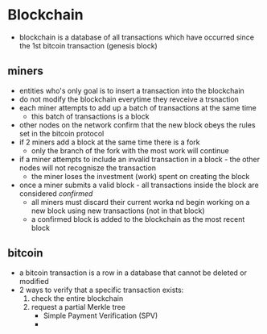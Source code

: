 # Blockchain

- blockchain is a database of all transactions which have
  occurred since the 1st bitcoin transaction (genesis block)

## miners

- entities who's only goal is to insert a transaction into the
  blockchain
- do not modify the blockchain everytime they revceive a
  trsnaction
- each miner attempts to add up a batch of transactions at the
  same time
  - this batch of transactions is a block
- other nodes on the network confirm that the new block obeys
  the rules set in the bitcoin protocol
- if 2 miners add a block at the same time there is a fork
  - only the branch of the fork with the most work will continue
- if a miner attempts to include an invalid transaction in a
  block - the other nodes will not recognisze the transaction
  - the miner loses the investment (work) spent on creating the
    block
- once a miner submits a valid block - all transactions inside
  the block are considered _confirmed_
  - all miners must discard their current worka nd begin working
    on a new block using new transactions (not in that block)
  - a confirmed block is added to the blockchain as the most
    recent block

## bitcoin

- a bitcoin transaction is a row in a database that cannot be
  deleted or modified
- 2 ways to verify that a specific transaction exists:
  1. check the entire blockchain
  2. request a partial Merkle tree
     - Simple Payment Verification (SPV)
     -
